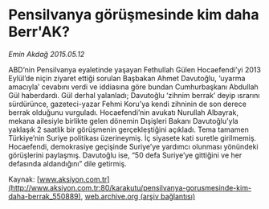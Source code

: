 # Pensilvanya görüşmesinde kim daha Berr'AK?

*Emin Akdağ 2015.05.12*

<div class="pNewsDetailMainContent" itemprop="articleBody">
 <p>
  ABD’nin Pensilvanya eyaletinde yaşayan Fethullah Gülen Hocaefendi’yi 2013 Eylül’de niçin ziyaret ettiği sorulan Başbakan Ahmet Davutoğlu, ‘uyarma amacıyla’ cevabını verdi ve iddiasına göre bundan Cumhurbaşkanı Abdullah Gül haberdardı. Gül derhal yalanladı; Davutoğlu ‘zihnim berrak’ deyip ısrarını sürdürünce, gazeteci-yazar Fehmi Koru’ya kendi zihninin de son derece berrak olduğunu vurguladı. Hocaefendi’nin avukatı Nurullah Albayrak, mekana ailesiyle birlikte gelen dönemin Dışişleri Bakanı Davutoğlu’yla yaklaşık 2 saatlik bir görüşmenin gerçekleştiğini açıkladı. Tema tamamen Türkiye’nin Suriye politikası üzerineymiş. İç siyasete kati suretle girilmemiş. Hocaefendi, demokrasiye geçişinde Suriye’ye yardımcı olunması yönündeki görüşlerini paylaşmış. Davutoğlu ise, “50 defa Suriye’ye gittiğini ve her defasında aldandığını” dile getirmiş.
 </p>
</div>


Kaynak: [www.aksiyon.com.tr](http://www.aksiyon.com.tr:80/karakutu/pensilvanya-gorusmesinde-kim-daha-berrak_550889), [web.archive.org (arşiv bağlantısı)](http://web.archive.org/web/20150519061822/http://www.aksiyon.com.tr:80/karakutu/pensilvanya-gorusmesinde-kim-daha-berrak_550889)

